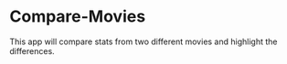 # Compare-Movies
This app will compare stats from two different movies and highlight the differences.

